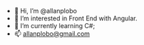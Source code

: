- 👋 Hi, I’m @allanplobo
- 👀 I’m interested in Front End with Angular.
- 🌱 I’m currently learning C#;
- 📫 allanplobo@gmail.com

<!---
allanplobo/allanplobo is a ✨ special ✨ repository because its `README.md` (this file) appears on your GitHub profile.
You can click the Preview link to take a look at your changes.
--->
